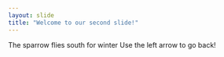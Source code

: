 ```yaml
---
layout: slide
title: "Welcome to our second slide!"
---
```

The sparrow flies south for winter
Use the left arrow to go back!
